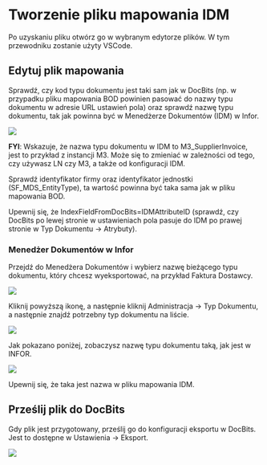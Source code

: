 # Tworzenie pliku mapowania IDM

Po uzyskaniu pliku otwórz go w wybranym edytorze plików. W tym przewodniku zostanie użyty VSCode.

## Edytuj plik mapowania

Sprawdź, czy kod typu dokumentu jest taki sam jak w DocBits (np. w przypadku pliku mapowania BOD powinien pasować do nazwy typu dokumentu w adresie URL ustawień pola) oraz sprawdź nazwę typu dokumentu, tak jak powinna być w Menedżerze Dokumentów (IDM) w Infor.

![](https://lh7-us.googleusercontent.com/WHO0vg2W36yVFBq0ay0wBMFVzMfT6pNvHklt0o8N4tqUpM03jXJm2fykuYjyZh0z4wFTO4Eaeh39-D03re3a9utegrdVdsjHBfucmALA3B7YBWd92-9bcYr543G4MWftv0RosvTgFP3J6NNmLZAz5Dc)

**FYI**: Wskazuje, że nazwa typu dokumentu w IDM to M3\_SupplierInvoice, jest to przykład z instancji M3. Może się to zmieniać w zależności od tego, czy używasz LN czy M3, a także od konfiguracji IDM.

Sprawdź identyfikator firmy oraz identyfikator jednostki (SF\_MDS\_EntityType), ta wartość powinna być taka sama jak w pliku mapowania BOD.

Upewnij się, że IndexFieldFromDocBits=IDMAttributeID (sprawdź, czy DocBits po lewej stronie w ustawieniach pola pasuje do IDM po prawej stronie w Typ Dokumentu → Atrybuty).

### Menedżer Dokumentów w Infor

Przejdź do Menedżera Dokumentów i wybierz nazwę bieżącego typu dokumentu, który chcesz wyeksportować, na przykład Faktura Dostawcy.

![](https://lh7-us.googleusercontent.com/EV3uw3R1L6\_RRANB7FRLwtUFMbv\_KGtL4x6kAk6lEYhwI90UeG2uWqFD2Azpxv-SRFl9zfvdratOZbXxp2D1-SryLo3Boj2x9Xc4PQXJ6vUhX5c9pvhv4XHuCk-qMK51DZ885vRUJ5dwES7k84uhoyk)

Kliknij powyższą ikonę, a następnie kliknij Administracja → Typ Dokumentu, a następnie znajdź potrzebny typ dokumentu na liście.

![](https://lh7-us.googleusercontent.com/ldsuINS9SCUQm3E57s8j\_95gzBGwHQFavcf6d3myg6tuVxRoQHtq8R-6we5OEJ63swDxwPc9w7hbySWqWdfaMsGdQpn99m6EchPY5f5DzXEj-8mjocwPNtdJVNP34CuPvw0JIImDgFX1Q05M8-ogZo8)

Jak pokazano poniżej, zobaczysz nazwę typu dokumentu taką, jak jest w INFOR.

![](https://lh7-us.googleusercontent.com/KSreWGS7TqdMP64BqtufM24xk0RDnNDHUZapnPsSuRj\_umPJ3icll89KI2RYpbtet2F6ccL8QfYbl27-2j1nQPwQ0z-Nq873c4Tv72ee9AJhKMxynIUxmJKKsQQCupW\_dpRfw\_5BXm0WvAnw4HOALmw)

Upewnij się, że taka jest nazwa w pliku mapowania IDM.

## Prześlij plik do DocBits

Gdy plik jest przygotowany, prześlij go do konfiguracji eksportu w DocBits. Jest to dostępne w Ustawienia → Eksport.

![](https://lh7-us.googleusercontent.com/rUHhvImiWamK6JxnWSPL4JEioAJq3AmvdsubJDo-DoDV9F\_i5mZ42YDnjqZUYKYSJu1Cetc\_4fLwlvvmoZXYIzmBf3hoyW6RjfP9HQ8FkNDhW1IbLHvNTCHWFRaeCECdZ97u79-Eu37TvzqnqGPEayM)
